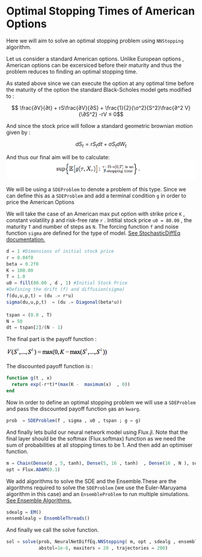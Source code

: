 # Optimal Stopping Times of American Options

Here we will aim to solve an optimal stopping problem using `NNStopping` algorithm.

Let us consider a standard American options. Unlike European options , American options can be excersiced before their maturity and thus the problem reduces to finding an optimal stopping time.

As stated above since we can execute the option at any optimal time before the maturity of the option the standard Black-Scholes model gets modified to :

```math
  \frac{∂V}{∂t} + rS\frac{∂V}{∂S} + \frac{1}{2}{\σ^2}{S^2}\frac{∂^2 V}{\∂S^2} -rV ≤ 0
```
And since the stock price will follow a standard geometric brownian motion given by :

```math
  dS_t = rS_tdt + σS_tdW_t
```
And thus our final aim will be to calculate:
<img src="https://raw.githubusercontent.com/ashutosh-b-b/github-doc-images/master/Price%20of%20American%20Option.png">

We will be using a `SDEProblem` to denote a problem of this type. Since we can define this as a `SDEProblem` and add a terminal condition `g` in order to price the American Options


We will take the case of an American max put option with strike price `K` , constant volatility `β` and risk-free rate `r` . Intitial stock price `u0 = 80.00` , the maturity `T` and number of steps as `N`. The forcing function `f` and noise function `sigma` are defined for the type of model. [See StochasticDiffEq documentation.](https://diffeq.sciml.ai/v6.12/tutorials/sde_example/#Example-1:-Scalar-SDEs-1)
```julia
d = 1 #Dimensions of initial stock price
r = 0.04f0
beta = 0.2f0
K = 100.00
T = 1.0
u0 = fill(80.00 , d , 1) #Initial Stock Price
#Defining the drift (f) and diffusion(sigma)
f(du,u,p,t) = (du .= r*u)
sigma(du,u,p,t)  = (du .= Diagonal(beta*u))

tspan = (0.0 , T)
N = 50
dt = tspan[2]/(N - 1)
```
The final part is the payoff function :

  <img src="https://raw.githubusercontent.com/ashutosh-b-b/github-doc-images/master/payoff_function.png">

The discounted payoff function is :

```julia
function g(t , x)
  return exp(-r*t)*(max(K -  maximum(x)  , 0))
end
```
Now in order to define an optimal stopping problem we will use a `SDEProblem` and pass the discounted payoff function `g`as an `kwarg`.
```julia
prob  = SDEProblem(f , sigma , u0 , tspan ; g = g)
```
And finally lets build our neural network model using Flux.jl. Note that the final layer should be the softmax (Flux.softmax)  function as we need the sum of probabilities at all stopping times to be 1. And then add an optimiser function.
```julia
m = Chain(Dense(d , 5, tanh), Dense(5, 16 , tanh)  , Dense(16 , N ), softmax)
opt = Flux.ADAM(0.1)
```
We add algorithms to solve the SDE and the Ensemble.These are the algorithms required to solve the `SDEProblem` (we use the Euler-Maruyama algorithm in this case) and an `EnsembleProblem` to run multiple simulations. [See Ensemble Algorithms.](https://diffeq.sciml.ai/stable/features/ensemble/#EnsembleAlgorithms-1)

```julia
sdealg = EM()
ensemblealg = EnsembleThreads()
```

And finally we call the solve function.
```julia
sol = solve(prob, NeuralNetDiffEq.NNStopping( m, opt , sdealg , ensemblealg), verbose = true, dt = dt,
            abstol=1e-6, maxiters = 20 , trajectories = 200)

```
